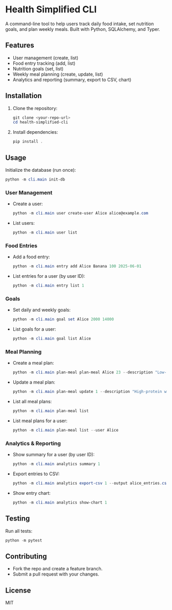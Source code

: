 # Health Simplified CLI

A command-line tool to help users track daily food intake, set nutrition goals, and plan weekly meals. Built with Python, SQLAlchemy, and Typer.

## Features
- User management (create, list)
- Food entry tracking (add, list)
- Nutrition goals (set, list)
- Weekly meal planning (create, update, list)
- Analytics and reporting (summary, export to CSV, chart)

## Installation

1. Clone the repository:
   ```powershell
   git clone <your-repo-url>
   cd health-simplified-cli
   ```
2. Install dependencies:
   ```powershell
   pip install .
   ```

## Usage

Initialize the database (run once):
```powershell
python -m cli.main init-db
```

### User Management
- Create a user:
  ```powershell
  python -m cli.main user create-user Alice alice@example.com
  ```
- List users:
  ```powershell
  python -m cli.main user list
  ```

### Food Entries
- Add a food entry:
  ```powershell
  python -m cli.main entry add Alice Banana 100 2025-06-01
  ```
- List entries for a user (by user ID):
  ```powershell
  python -m cli.main entry list 1
  ```

### Goals
- Set daily and weekly goals:
  ```powershell
  python -m cli.main goal set Alice 2000 14000
  ```
- List goals for a user:
  ```powershell
  python -m cli.main goal list Alice
  ```

### Meal Planning
- Create a meal plan:
  ```powershell
  python -m cli.main plan-meal plan-meal Alice 23 --description "Low-carb week"
  ```
- Update a meal plan:
  ```powershell
  python -m cli.main plan-meal update 1 --description "High-protein week"
  ```
- List all meal plans:
  ```powershell
  python -m cli.main plan-meal list
  ```
- List meal plans for a user:
  ```powershell
  python -m cli.main plan-meal list --user Alice
  ```

### Analytics & Reporting
- Show summary for a user (by user ID):
  ```powershell
  python -m cli.main analytics summary 1
  ```
- Export entries to CSV:
  ```powershell
  python -m cli.main analytics export-csv 1 --output alice_entries.csv
  ```
- Show entry chart:
  ```powershell
  python -m cli.main analytics show-chart 1
  ```

## Testing
Run all tests:
```powershell
python -m pytest
```

## Contributing
- Fork the repo and create a feature branch.
- Submit a pull request with your changes.

## License
MIT